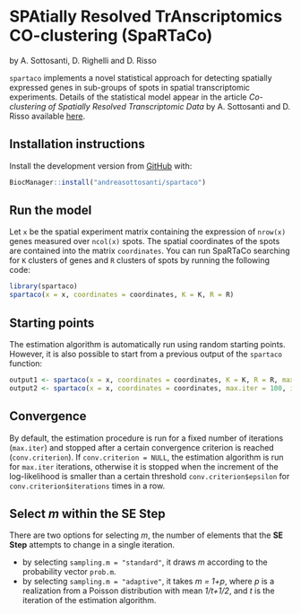 
<!-- README.md is generated from README.Rmd. Please edit that file -->

# **SPA**tially **R**esolved **T**r**A**nscriptomics **CO**-clustering (SpaRTaCo)

by A. Sottosanti, D. Righelli and D. Risso

<!-- badges: start -->

<!-- badges: end -->

`spartaco` implements a novel statistical approach for detecting spatially expressed genes in sub-groups of spots in spatial transcriptomic experiments. Details of the statistical model appear in the article *Co-clustering of Spatially Resolved Transcriptomic Data* by A. Sottosanti and D. Risso available [here](https://arxiv.org/abs/2110.04872).

## Installation instructions

Install the development version from
[GitHub](https://github.com/andreasottosanti/spartaco) with:

``` r
BiocManager::install("andreasottosanti/spartaco")
```

## Run the model

Let `x` be the spatial experiment matrix containing the expression of `nrow(x)` genes measured over `ncol(x)` spots. The spatial coordinates of the spots are contained into the matrix `coordinates`. You can run SpaRTaCo searching for `K` clusters of genes and `R` clusters of spots by running the following code:

``` r
library(spartaco)
spartaco(x = x, coordinates = coordinates, K = K, R = R) 
```

## Starting points

The estimation algorithm is automatically run using random starting points. However, it is also possible to start from a previous output of the `spartaco` function:

``` r 
output1 <- spartaco(x = x, coordinates = coordinates, K = K, R = R, max.iter = 100)
output2 <- spartaco(x = x, coordinates = coordinates, max.iter = 100, input.values = output1)
```

## Convergence

By default, the estimation procedure is run for a fixed number of iterations (`max.iter`) and stopped after a certain convergence criterion is reached (`conv.criterion`). If `conv.criterion = NULL`, the estimation algorithm is run for `max.iter` iterations, otherwise it is stopped when the increment of the log-likelihood is smaller than a certain threshold `conv.criterion$epsilon` for `conv.criterion$iterations` times in a row. 

## Select *m* within the **SE Step**

There are two options for selecting *m*, the number of elements that the **SE Step** attempts to change in a single iteration.
* by selecting `sampling.m = "standard"`, it draws *m* according to the probability vector `prob.m`.
* by selecting `sampling.m = "adaptive"`, it takes *m = 1+p*, where *p* is a realization from a Poisson distribution with mean *1/t+1/2*, and *t* is the iteration of the estimation algorithm.

